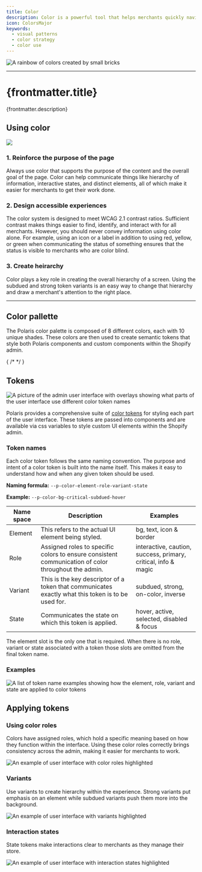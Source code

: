 ```yaml
---
title: Color
description: Color is a powerful tool that helps merchants quickly navigate and manage their businesses in the Shopify Admin.
icon: ColorsMajor
keywords:
  - visual patterns
  - color strategy
  - color use
---
```


![A rainbow of colors created by small bricks](/images/design/colors/color-intro@2x.png)

---

# {frontmatter.title}

<Lede>{frontmatter.description}</Lede>

## Using color

![](/images/design/colors/color-usage-123@2x.png)

### 1. Reinforce the purpose of the page

Always use color that supports the purpose of the content and the overall goal of the page. Color can help communicate things like hierarchy of information, interactive states, and distinct elements, all of which make it easier for merchants to get their work done.

### 2. Design accessible experiences

The color system is designed to meet WCAG 2.1 contrast ratios. Sufficient contrast makes things easier to find, identify, and interact with for all merchants. However, you should never convey information using color alone. For example, using an icon or a label in addition to using red, yellow, or green when communicating the status of something ensures that the status is visible to merchants who are color blind.

### 3. Create heirarchy

Color plays a key role in creating the overall hierarchy of a screen. Using the subdued and strong token variants is an easy way to change that hierarchy and draw a merchant's attention to the right place.

---

## Color pallette

The Polaris color palette is composed of 8 different colors, each with 10 unique shades. These colors are then used to create semantic tokens that style both Polaris components and custom components within the Shopify admin.

{ /* <!-- colors --> */ }

## Tokens

![A picture of the admin user interface with overlays showing what parts of the user interface use different color token names](/images/design/colors/color-tokens@2x.png)

Polaris provides a comprehensive suite of [color tokens](/tokens/colors) for styling each part of the user interface. These tokens are passed into components and are available via css variables to style custom UI elements within the Shopify admin.

### Token names

Each color token follows the same naming convention. The purpose and intent of a color token is built into the name itself. This makes it easy to understand how and when any given token should be used.

**Naming formula:** `--p-color-element-role-variant-state`

**Example:** `--p-color-bg-critical-subdued-hover`

| Name space | Description                                                                                         | Examples                                                       |
| ---------- | --------------------------------------------------------------------------------------------------- | -------------------------------------------------------------- |
| Element    | This refers to the actual UI element being styled.                                                  | bg, text, icon & border                                        |
| Role       | Assigned roles to specific colors to ensure consistent communication of color throughout the admin. | interactive, caution, success, primary, critical, info & magic |
| Variant    | This is the key descriptor of a token that communicates exactly what this token is to be used for.  | subdued, strong, on-color, inverse                             |
| State      | Communicates the state on which this token is applied.                                              | hover, active, selected, disabled & focus                      |

The element slot is the only one that is required. When there is no role, variant or state associated with a token those slots are omitted from the final token name.

### Examples

![A list of token name examples showing how the element, role, variant and state are applied to color tokens](/images/design/colors/color-token-naming-example@2x.png)

## Applying tokens

### Using color roles

Colors have assigned roles, which hold a specific meaning based on how they function within the interface. Using these color roles correctly brings consistency across the admin, making it easier for merchants to work.

![An example of user interface with color roles highlighted](/images/design/colors/color-roles@2x.png)

### Variants

Use variants to create hierarchy within the experience. Strong variants put emphasis on an element while subdued variants push them more into the background.

![An example of user interface with variants highlighted](/images/design/colors/color-variants@2x.png)

### Interaction states

State tokens make interactions clear to merchants as they manage their store.

![An example of user interface with interaction states highlighted](/images/design/colors/interaction-states@2x.png)
